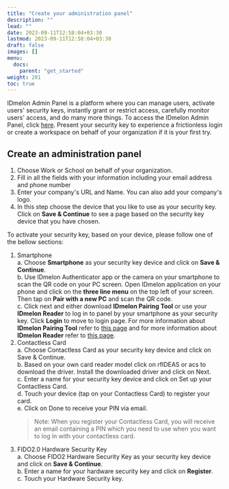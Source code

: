 ```yaml
---
title: "Create your administration panel"
description: ""
lead: ""
date: 2023-09-11T12:58:04+03:30
lastmod: 2023-09-11T12:58:04+03:30
draft: false
images: []
menu:
  docs:
    parent: "get_started"
weight: 201
toc: true
---
```


IDmelon Admin Panel is a platform where you can manage users, activate users' security keys, instantly grant or restrict access, carefully monitor users' access, and do many more things. To access the IDmelon Admin Panel, click [here](https://admin.idmelon.com/). Present your security key to experience a frictionless login or create a workspace on behalf of your organization if it is your first try.

## Create an administration panel

1. Choose Work or School on behalf of your organization.
2. Fill in all the fields with your information including your email address and phone number
3. Enter your company's URL and Name. You can also add your company's logo.
4. In this step choose the device that you like to use as your security key. Click on **Save & Continue** to see a page based on the security key device that you have chosen.

To activate your security key, based on your device, please follow one of the bellow sections:

1. Smartphone\
    a. Choose **Smartphone** as your security key device and click on **Save & Continue**.\
    b. Use IDmelon Authenticator app or the camera on your smartphone to scan the QR code on your PC screen. Open IDmelon application on your phone and click on the **three line menu** on the top left of your screen. Then tap on **Pair with a new PC** and scan the QR code.\
    c. Click next and either download **IDmelon Pairing Tool** or use your **IDmelon Reader** to log in to panel by your smartphone as your security key. Click **Login** to move to login page.
    For more information about **IDmelon Pairing Tool** refer to [this page](https://idmelon.com/idmelon-pairing-tool/) and for more information about **IDmelon Reader** refer to [this page](https://idmelon.com/idmelon-reader/).
2. Contactless Card\
    a. Choose Contactless Card as your security key device and click on Save & Continue.\
    b. Based on your own card reader model click on rfIDEAS or acs to download the driver. Install the downloaded driver and click on Next.\
    c. Enter a name for your security key device and click on Set up your Contactless Card.\
    d. Touch your device (tap on your Contactless Card) to register your card.\
    e. Click on Done to receive your PIN via email.
    > Note: When you register your Contactless Card, you will receive an email containing a PIN which you need to use when you want to log in with your contactless card.
3. FIDO2.0 Hardware Security Key\
    a. Choose FIDO2 Hardware Security Key as your security key device and click on **Save & Continue**.\
    b. Enter a name for your hardware security key and click on **Register**.\
    c. Touch your Hardware Security key.
